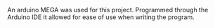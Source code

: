 An arduino MEGA was used for this project. Programmed through the Arduino IDE it allowed for ease of use when writing the program.

